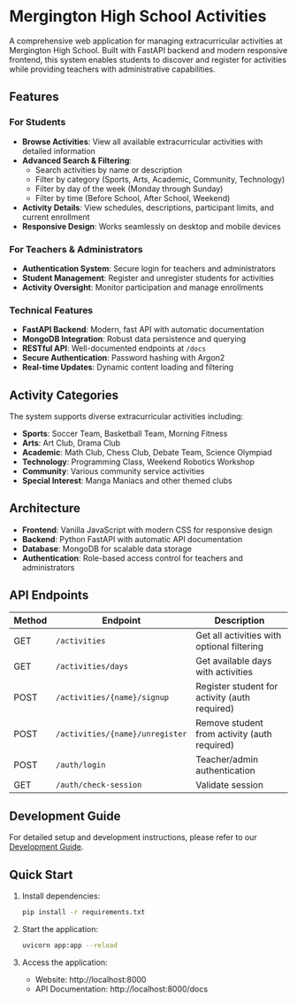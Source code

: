 # Mergington High School Activities

A comprehensive web application for managing extracurricular activities at Mergington High School. Built with FastAPI backend and modern responsive frontend, this system enables students to discover and register for activities while providing teachers with administrative capabilities.

## Features

### For Students
- **Browse Activities**: View all available extracurricular activities with detailed information
- **Advanced Search & Filtering**: 
  - Search activities by name or description
  - Filter by category (Sports, Arts, Academic, Community, Technology)
  - Filter by day of the week (Monday through Sunday)
  - Filter by time (Before School, After School, Weekend)
- **Activity Details**: View schedules, descriptions, participant limits, and current enrollment
- **Responsive Design**: Works seamlessly on desktop and mobile devices

### For Teachers & Administrators
- **Authentication System**: Secure login for teachers and administrators
- **Student Management**: Register and unregister students for activities
- **Activity Oversight**: Monitor participation and manage enrollments

### Technical Features
- **FastAPI Backend**: Modern, fast API with automatic documentation
- **MongoDB Integration**: Robust data persistence and querying
- **RESTful API**: Well-documented endpoints at `/docs`
- **Secure Authentication**: Password hashing with Argon2
- **Real-time Updates**: Dynamic content loading and filtering

## Activity Categories

The system supports diverse extracurricular activities including:
- **Sports**: Soccer Team, Basketball Team, Morning Fitness
- **Arts**: Art Club, Drama Club
- **Academic**: Math Club, Chess Club, Debate Team, Science Olympiad
- **Technology**: Programming Class, Weekend Robotics Workshop
- **Community**: Various community service activities
- **Special Interest**: Manga Maniacs and other themed clubs

## Architecture

- **Frontend**: Vanilla JavaScript with modern CSS for responsive design
- **Backend**: Python FastAPI with automatic API documentation
- **Database**: MongoDB for scalable data storage
- **Authentication**: Role-based access control for teachers and administrators

## API Endpoints

| Method | Endpoint | Description |
|--------|----------|-------------|
| GET | `/activities` | Get all activities with optional filtering |
| GET | `/activities/days` | Get available days with activities |
| POST | `/activities/{name}/signup` | Register student for activity (auth required) |
| POST | `/activities/{name}/unregister` | Remove student from activity (auth required) |
| POST | `/auth/login` | Teacher/admin authentication |
| GET | `/auth/check-session` | Validate session |

## Development Guide

For detailed setup and development instructions, please refer to our [Development Guide](../docs/how-to-develop.md).

## Quick Start

1. Install dependencies:
   ```bash
   pip install -r requirements.txt
   ```

2. Start the application:
   ```bash
   uvicorn app:app --reload
   ```

3. Access the application:
   - Website: http://localhost:8000
   - API Documentation: http://localhost:8000/docs
